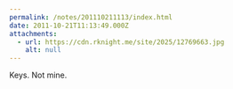 ```yaml
---
permalink: /notes/201110211113/index.html
date: 2011-10-21T11:13:49.000Z
attachments:
  - url: https://cdn.rknight.me/site/2025/12769663.jpg
    alt: null
---
```


Keys. Not mine.
